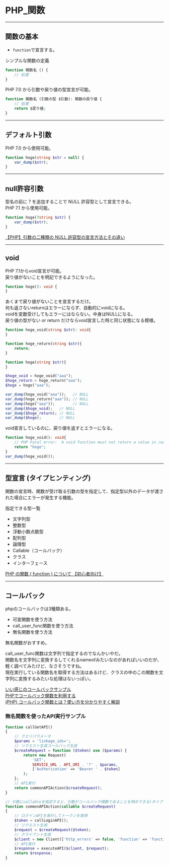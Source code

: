 # PHP_関数

---

## 関数の基本

- `function`で宣言する。  

シンプルな関数の定義

``` php
function 関数名 () {
    // 処理
}
```

PHP 7.0 から引数や戻り値の型宣言が可能。  

``` php
function 関数名 (引数の型 $引数): 関数の戻り値 {
    // 処理
    return $戻り値;
}
```

---

## デフォルト引数

PHP 7.0 から使用可能。  

``` php
function hoge(string $str = null) {
    var_dump($str);
}
```

---

## null許容引数

型名の前に ? を追加することで NULL 許容型として宣言できる。  
PHP 7.1 から使用可能。  

``` php
function hoge(?string $str) {
    var_dump($str);
}
```

[【PHP】引数の二種類の NULL 許容型の宣言方法とその違い](https://qiita.com/ymm1x/items/e53ded283080ca3a42b4)

---

## void

PHP 7.1からvoid宣言が可能。  
戻り値がないことを明記できるようになった。  

``` php
function hoge(): void {
}
```

あくまで戻り値がないことを宣言するだけ。  
何も返さないreturnはエラーにならず、自動的にvoidになる。  
voidを変数受けしてもエラーにはならない。中身はNULLになる。  
戻り値の型がない or return だけならvoid宣言した時と同じ状態になる模様。  

``` php
function hoge_void(string $str): void{
}

function hoge_return(string $str){
    return;
}

function hoge(string $str){
}

$hoge_void = hoge_void("aaa");
$hoge_return = hoge_return("aaa");
$hoge = hoge("aaa");

var_dump(hoge_void("aaa"));   // NULL
var_dump(hoge_return("aaa")); // NULL
var_dump(hoge("aaa"));        // NULL
var_dump($hoge_void);   // NULL
var_dump($hoge_return); // NULL
var_dump($hoge);        // NULL
```

void宣言しているのに、戻り値を返すとエラーになる。

``` php
function hoge_void(): void{
    // PHP Fatal error:  A void function must not return a value in /workspace/Main.php on line 21
    return "hoge";
}
var_dump(hoge_void());
```

---

## 型宣言 (タイプヒンティング)

関数の宣言時、関数が受け取る引数の型を指定して、指定型以外のデータが渡された場合にエラーが発生する機能。  

指定できる型一覧

- 文字列型  
- 整数型  
- 浮動小数点数型  
- 配列型  
- 論理型  
- Callable（コールバック）  
- クラス  
- インターフェース  

[PHP の関数 ( function ) について 【初心者向け】](https://wepicks.net/phpref-functions_userdefined/)  

---

## コールバック

phpのコールバックは3種類ある。  

- 可変関数を使う方法  
- call_user_func関数を使う方法  
- 無名関数を使う方法  

無名関数がおすすめ。  

call_user_func関数は文字列で指定するのでなんかいやだ。  
関数名を文字列に変換するしてくれるnameofみたいなのがあればいいのだが、軽く調べてみたけど、なさそうですね。  
現在実行している関数名を取得する方法はあるけど、クラスの中のこの関数を文字列に変換するみたいな処理はないっぽい。  

[いい感じのコールバックサンプル](https://qiita.com/dublog/items/0eb8bcea2fc452c0b4b2)  
[PHPでコールバック関数を利用する](https://qiita.com/tricogimmick/items/23fb5958b6ea914bbfb5)  
[(PHP) コールバック関数とは？使い方を分かりやすく解説](https://hara-chan.com/it/programming/php-callback/)  

### 無名関数を使ったAPI実行サンプル

``` PHP : 無名関数を使ったAPI実行サンプル
function callGetAPI()
{
    // クエリパラメータ
    $params = 'linkage_ids=';
    // リクエスト生成コールバック生成
    $createRequest = function ($token) use ($params) {
        return new Request(
            'GET',
            SERVICE_URL . API_URI . '?' . $params,
            ['Authorization' => 'Bearer ' . $token]
        );
    };
    // API実行
    return commonAPIAction($createRequest);
}

// 引数にcallableを指定すると、引数がコールバック関数であることを明示できる(タイプヒンティング)
function commonAPIAction(callable $createRequest)
{
    // ログインAPIを実行してトークンを取得
    $token = callLoginAPI();
    // リクエスト生成
    $request = $createRequest($token);
    // クライアント生成
    $client = new Client(['http_errors' => false, 'function' => 'functionfunction']);
    // API実行
    $response = executeAPI($client, $request);
    return $response;
}
```
